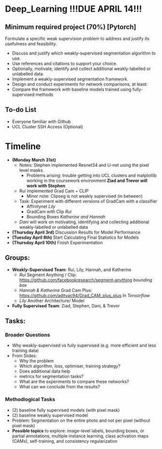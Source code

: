 # Deep_Learning !!!DUE APRIL 14!!!
## Minimum required project (70%) [Pytorch]
Formulate a specific weak supervision problem to address and justify its usefulness and feasibility.
* Discuss and justify which weakly-supervised segmentation algorithm to use.
* Use references and citations to support your choice.
* Optionally, motivate, identify and collect additional weakly-labelled or unlabelled data.
* Implement a weakly-supervised segmentation framework.
* Design and conduct experiments for network comparisons, at least:
* Compare the framework with baseline models trained using fully-supervised methods

## To-do List 
- Everyone familiar with Github
- UCL Cluster SSH Access (Optional)

# Timeline
- **(Monday March 31st)**
  - Notes: Stephen implemented Resnet34 and U-net using the pixel level masks. 
    - Problems arising: trouble getting into UCL clusters and matplotlib working in the coursework environment **Ziad and Trevor will work with Stephen**
  - Rui implemented Grad Cam + CLIP 
    - Minor note: Clipseg is not weakly supervised (in between)
  - Task: Experiment with different versions of GradCam with a classifier
    - Affinitynet *Lily*
    - GradCam with Clip *Rui*
    - Bounding Boxes *Katherine and Hannah*
  - *Dani* will work on motivating, identifying and collecting additional weakly-labelled or unlabelled data
- **(Thursday April 3rd)** Discussion Results for Model Performance 
- **(Tuesday April 8th)** Start Calculating Final Statistics for Models 
- **(Thursday April 10th)** Finish Experimentation 

## Groups:
* **Weakly-Supervised Team**: Rui, Lily, Hannah, and Katherine
  * *Rui* Segment Anything / Clip: https://github.com/facebookresearch/segment-anything *bounding box* 
  * *Hannah & Katherine* Grad Cam Plus: https://github.com/adityac94/Grad_CAM_plus_plus *In Tensorflow*
  * *Lily* Another Architecture/ Model 
* **Fully Supervised Team**: Ziad, Stephen, Dani, & Trevor 

## Tasks:
### Broader Questions
* Why weakly-supervised vs fully supervised (e.g. more efficient and less training data)
* From Slides:
  * Why the problem
  * Which algorithm, loss, optimiser, training strategy?
  * Does additional data help
  * metrics for segmentation tasks?
  * What are the experiments to compare these networks?
  * What can we conclude from the results?
### Methodlogical Tasks 
* (2) baseline fully supervised models (with pixel mask) 
* (2) baseline weakly supervised model
* Problem: Segmentation on the entire photo and not per pixel (without pixel mask)
* **Possible topics** to explore: image-level labels, bounding boxes, or partial annotations, multiple instance learning, class activation maps (CAMs), self-training, and consistency regularization
